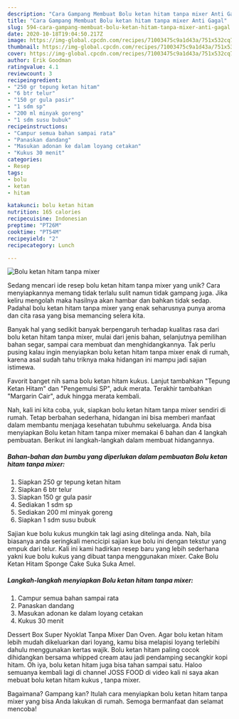 ```yaml
---
description: "Cara Gampang Membuat Bolu ketan hitam tanpa mixer Anti Gagal"
title: "Cara Gampang Membuat Bolu ketan hitam tanpa mixer Anti Gagal"
slug: 594-cara-gampang-membuat-bolu-ketan-hitam-tanpa-mixer-anti-gagal
date: 2020-10-18T19:04:50.217Z
image: https://img-global.cpcdn.com/recipes/71003475c9a1d43a/751x532cq70/bolu-ketan-hitam-tanpa-mixer-foto-resep-utama.jpg
thumbnail: https://img-global.cpcdn.com/recipes/71003475c9a1d43a/751x532cq70/bolu-ketan-hitam-tanpa-mixer-foto-resep-utama.jpg
cover: https://img-global.cpcdn.com/recipes/71003475c9a1d43a/751x532cq70/bolu-ketan-hitam-tanpa-mixer-foto-resep-utama.jpg
author: Erik Goodman
ratingvalue: 4.1
reviewcount: 3
recipeingredient:
- "250 gr tepung ketan hitam"
- "6 btr telur"
- "150 gr gula pasir"
- "1 sdm sp"
- "200 ml minyak goreng"
- "1 sdm susu bubuk"
recipeinstructions:
- "Campur semua bahan sampai rata"
- "Panaskan dandang"
- "Masukan adonan ke dalam loyang cetakan"
- "Kukus 30 menit"
categories:
- Resep
tags:
- bolu
- ketan
- hitam

katakunci: bolu ketan hitam 
nutrition: 165 calories
recipecuisine: Indonesian
preptime: "PT26M"
cooktime: "PT54M"
recipeyield: "2"
recipecategory: Lunch

---
```



![Bolu ketan hitam tanpa mixer](https://img-global.cpcdn.com/recipes/71003475c9a1d43a/751x532cq70/bolu-ketan-hitam-tanpa-mixer-foto-resep-utama.jpg)

Sedang mencari ide resep bolu ketan hitam tanpa mixer yang unik? Cara menyiapkannya memang tidak terlalu sulit namun tidak gampang juga. Jika keliru mengolah maka hasilnya akan hambar dan bahkan tidak sedap. Padahal bolu ketan hitam tanpa mixer yang enak seharusnya punya aroma dan cita rasa yang bisa memancing selera kita.

Banyak hal yang sedikit banyak berpengaruh terhadap kualitas rasa dari bolu ketan hitam tanpa mixer, mulai dari jenis bahan, selanjutnya pemilihan bahan segar, sampai cara membuat dan menghidangkannya. Tak perlu pusing kalau ingin menyiapkan bolu ketan hitam tanpa mixer enak di rumah, karena asal sudah tahu triknya maka hidangan ini mampu jadi sajian istimewa.

Favorit banget nih sama bolu ketan hitam kukus. Lanjut tambahkan &#34;Tepung Ketan Hitam&#34; dan &#34;Pengemulsi SP&#34;, aduk merata. Terakhir tambahkan &#34;Margarin Cair&#34;, aduk hingga merata kembali.


Nah, kali ini kita coba, yuk, siapkan bolu ketan hitam tanpa mixer sendiri di rumah. Tetap berbahan sederhana, hidangan ini bisa memberi manfaat dalam membantu menjaga kesehatan tubuhmu sekeluarga. Anda bisa menyiapkan Bolu ketan hitam tanpa mixer memakai 6 bahan dan 4 langkah pembuatan. Berikut ini langkah-langkah dalam membuat hidangannya.

<!--inarticleads1-->

##### Bahan-bahan dan bumbu yang diperlukan dalam pembuatan Bolu ketan hitam tanpa mixer:

1. Siapkan 250 gr tepung ketan hitam
1. Siapkan 6 btr telur
1. Siapkan 150 gr gula pasir
1. Sediakan 1 sdm sp
1. Sediakan 200 ml minyak goreng
1. Siapkan 1 sdm susu bubuk


Sajian kue bolu kukus mungkin tak lagi asing ditelinga anda. Nah, bila biasanya anda seringkali mencicipi sajian kue bolu ini dengan tekstur yang empuk dari telur. Kali ini kami hadirkan resep baru yang lebih sederhana yakni kue bolu kukus yang dibuat tanpa menggunakan mixer. Cake Bolu Ketan Hitam Sponge Cake Suka Suka Amel. 

<!--inarticleads2-->

##### Langkah-langkah menyiapkan Bolu ketan hitam tanpa mixer:

1. Campur semua bahan sampai rata
1. Panaskan dandang
1. Masukan adonan ke dalam loyang cetakan
1. Kukus 30 menit


Dessert Box Super Nyoklat Tanpa Mixer Dan Oven. Agar bolu ketan hitam lebih mudah dikeluarkan dari loyang, kamu bisa melapisi loyang terlebihi dahulu menggunakan kertas wajik. Bolu ketan hitam paling cocok dihidangkan bersama whipped cream atau jadi pendamping secangkir kopi hitam. Oh iya, bolu ketan hitam juga bisa tahan sampai satu. Haloo semuanya kembali lagi di channel JOSS FOOD di video kali ni saya akan mebuat bolu ketan hitam kukus , tanpa mixer. 

Bagaimana? Gampang kan? Itulah cara menyiapkan bolu ketan hitam tanpa mixer yang bisa Anda lakukan di rumah. Semoga bermanfaat dan selamat mencoba!
